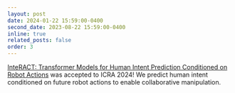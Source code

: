 ```yaml
---
layout: post
date: 2024-01-22 15:59:00-0400
second_date: 2023-08-22 15:59:00-0400
inline: true
related_posts: false
order: 3
---
```


[InteRACT: Transformer Models for Human Intent Prediction Conditioned on Robot Actions](https://portal-cornell.github.io/interact/) was accepted to ICRA 2024! We predict human intent conditioned on future robot actions to enable collaborative manipulation.